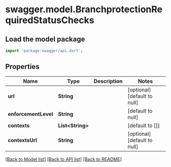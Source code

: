 # swagger.model.BranchprotectionRequiredStatusChecks

## Load the model package
```dart
import 'package:swagger/api.dart';
```

## Properties
Name | Type | Description | Notes
------------ | ------------- | ------------- | -------------
**url** | **String** |  | [optional] [default to null]
**enforcementLevel** | **String** |  | [default to null]
**contexts** | **List&lt;String&gt;** |  | [default to []]
**contextsUrl** | **String** |  | [optional] [default to null]

[[Back to Model list]](../README.md#documentation-for-models) [[Back to API list]](../README.md#documentation-for-api-endpoints) [[Back to README]](../README.md)

